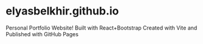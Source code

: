 # elyasbelkhir.github.io
Personal Portfolio Website!
Built with React+Bootstrap
Created with Vite and Published with GitHub Pages
